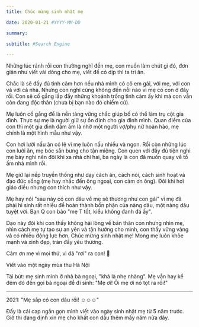 ```yaml
---
title: Chúc mừng sinh nhật mẹ 

date: 2020-01-21 #YYYY-MM-DD

summary:

subtitle: #Search Engine

---
```

Những lúc rảnh rỗi con thường nghĩ đến mẹ, con muốn làm chút gì đó, đơn giản như viết vài dòng cho mẹ, viết để có dịp thì ta tri ân. 

Chắc là sẽ đầy đủ tình cảm hơn nếu nhà mình có cô em gái, với mẹ, với con và với cả nhà. Nhưng con nghĩ cũng không đến nỗi nào vì mẹ có con ở đây rồi. Con sẽ cố gắng lấp đầy những khoảnh trống tình cảm ấy khi mà con vẫn còn đang độc thân (chưa bị bạn nào đó chiếm cứ).

Mẹ luôn cố gắng để là nền tảng vững chắc giúp bố có thể làm trụ cột gia đình. Thực sự mẹ là người giữ sự ổn định cho gia đình mình. Quan điểm của con thì một gia đình đầm ấm là nhờ một người vợ/phụ nữ hoàn hảo, mẹ chính là một hình mẫu như vậy. 

Con hơi lười nấu ăn có lẽ vì mẹ luôn nấu nhiều và ngon. Rồi còn những lúc con lười ăn, mẹ bóc sẵn bưng cho tận miệng.
Con quen với đầy đủ tiện nghi mẹ bày nghi nên đôi khi xa nhà chỉ hai, ba ngày là con đã muốn quay về tổ ấm nhà mình rồi. 

Mẹ giữ lại nếp truyền thống như dạy cách ăn, cách nói, cách sinh hoạt và đạo đức sống (mẹ hay nhắc đến ông ngoại, con cảm ơn ông). Đôi khi hơi giáo điều nhưng con thích như vậy. 

Mẹ hay nói "sau này có con dâu về mẹ sẽ thương như con gái" vì mẹ đã phải hi sinh rất nhiều để hoàn thành bổn phận của nàng dâu, một nàng dâu tuyệt vời. Bạn Q con bảo "mẹ T tốt, kiểu không đanh đá ấy".

Dạo này đôi khi con thấy không hài lòng về bản thân con nhưng nhìn mẹ, nhìn cách mẹ tự tạo sự an yên và tận hưởng cho mình, con thấy vững vàng và có nhiều động lực hơn. 
Chúc mừng sinh nhật mẹ! Mong mẹ luôn khỏe mạnh và xinh đẹp, tràn đầy yêu thương.

Cảm ơn mẹ vì mọi thứ, vì đã "rơi" ra con! 💙

Viết vào một ngày mùa thu Hà Nội

Tái bút: mẹ sinh mình ở nhà bà ngoại, "khá là nhẹ nhàng". Mẹ vẫn hay kể đêm đó đến gọi bà ngoại để đi sinh:
"Mẹ ơi!
 Ôi mẹ ơi nó tọt ra rồi!"

 ---

2021: "Mẹ sắp có con dâu rồi! ☺️☺️☺️"

Đấy là cái cap ngắn gọn mình viết vào ngày sinh nhật mẹ từ 5 năm trước. Giờ thì đang định xin mẹ cho khất con dâu thêm mấy năm nữa đây.